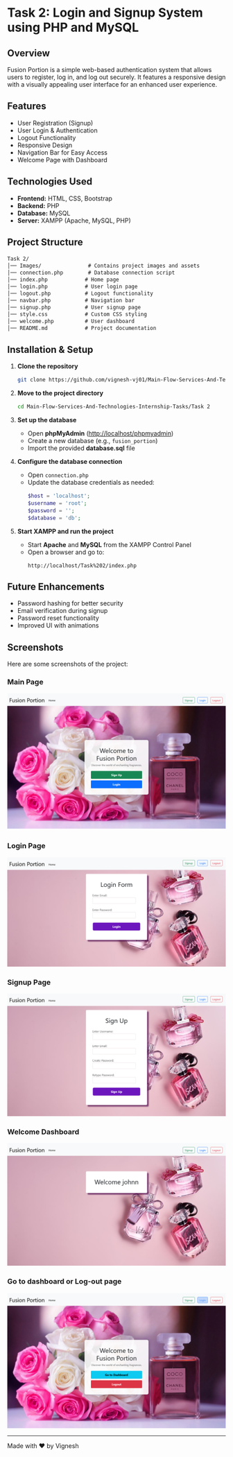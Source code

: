 # Task 2: Login and Signup System using PHP and MySQL

## Overview

Fusion Portion is a simple web-based authentication system that allows users to register, log in, and log out securely. It features a responsive design with a visually appealing user interface for an enhanced user experience.

## Features

- User Registration (Signup)
- User Login & Authentication
- Logout Functionality
- Responsive Design
- Navigation Bar for Easy Access
- Welcome Page with Dashboard

## Technologies Used

- **Frontend:** HTML, CSS, Bootstrap
- **Backend:** PHP
- **Database:** MySQL
- **Server:** XAMPP (Apache, MySQL, PHP)

## Project Structure

```
Task 2/
│── Images/               # Contains project images and assets
│── connection.php        # Database connection script
│── index.php            # Home page
│── login.php            # User login page
│── logout.php           # Logout functionality
│── navbar.php           # Navigation bar
│── signup.php           # User signup page
│── style.css            # Custom CSS styling
│── welcome.php          # User dashboard
│── README.md            # Project documentation
```

## Installation & Setup

1. **Clone the repository**

   ```bash
   git clone https://github.com/vignesh-vj01/Main-Flow-Services-And-Technologies-Internship-Tasks.git
   ```

2. **Move to the project directory**

   ```bash
   cd Main-Flow-Services-And-Technologies-Internship-Tasks/Task 2
   ```

3. **Set up the database**

   - Open **phpMyAdmin** ([http://localhost/phpmyadmin](http://localhost/phpmyadmin))
   - Create a new database (e.g., `fusion_portion`)
   - Import the provided **database.sql** file

4. **Configure the database connection**

   - Open `connection.php`
   - Update the database credentials as needed:
     ```php
     $host = 'localhost';
     $username = 'root';
     $password = '';
     $database = 'db';
     ```

5. **Start XAMPP and run the project**

   - Start **Apache** and **MySQL** from the XAMPP Control Panel
   - Open a browser and go to:
     ```
     http://localhost/Task%202/index.php
     ```

## Future Enhancements

- Password hashing for better security
- Email verification during signup
- Password reset functionality
- Improved UI with animations

## Screenshots

Here are some screenshots of the project:

### Main Page

![Main Page](Screenshots/Screenshot1.png)

### Login Page

![Login Page](Screenshots/Screenshot2.png)

### Signup Page

![Signup Page](Screenshots/Screenshot3.png)

### Welcome Dashboard

![Welcome Dashboard](Screenshots/Screenshot4.png)

### Go to dashboard or Log-out page

![Go to dashboard or Log-out page](Screenshots/Screenshot5.png)

---

Made with ❤️ by Vignesh
